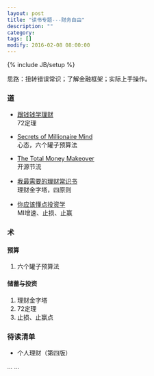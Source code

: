 ```yaml
---
layout: post
title: "读书专题---财务自由"
description: ""
category: 
tags: []
modify: 2016-02-08 08:00:00
---
```

{% include JB/setup %}

思路：扭转错误常识；了解金融框架；实际上手操作。    

### 道
+ [跟钱钱学理财](https://www.evernote.com/l/ADApjMvufXpE8avJHt7pTLldl-zKVVmFGC4)       
  72定理

+ [Secrets of Millionaire Mind](https://www.evernote.com/l/ADDMsAvEs_9CS7lTgxE3cy7hJTmH6cYoyRk)     
  心态，六个罐子预算法

+ [The Total Money Makeover](https://www.evernote.com/l/ADC0cGzrX0VG9YnNzQgRQaKBtr8TxbjNviE)     
  开源节流

+ [我最需要的理财常识书](https://www.evernote.com/l/ADCoGj_s9xlIMoG1xd6WSMjLyyih7JkT3y4)     
  理财金字塔，四原则

+ [你应该懂点投资学](https://www.evernote.com/l/ADAxY94RpA5GkLB92LL3VMSGxonzUQrWphA)     
   MI增速、止损、止赢


### 术

#### 预算
1. 六个罐子预算法

#### 储蓄与投资
1. 理财金字塔      
2. 72定理     
3. 止损、止赢点



### 待读清单

+ 个人理财（第四版）

... ...
